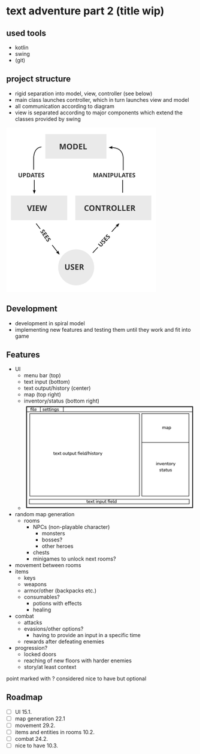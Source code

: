 # text adventure part 2 (title wip)

## used tools

- kotlin
- swing
- (git)

## project structure

- rigid separation into model, view, controller (see below)
- main class launches controller, which in turn launches view and model
- all communication according to diagram
- view is separated according to major components which extend the classes provided by swing

<img src="res/mvc.png" alt="model-view-controller concept" width="400">

## Development

- development in spiral model
- implementing new features and testing them until they work and fit into game

## Features

- UI
    - menu bar (top)
    - text input (bottom)
    - text output/history (center)
    - map (top right)
    - inventory/status (bottom right)
    - <img src="res/UI.png" alt="ui-sketch" width="500">
- random map generation
    - rooms
        - NPCs (non-playable character)
            - monsters
            - bosses?
            - other heroes
        - chests
        - minigames to unlock next rooms?
- movement between rooms
- items
    - keys
    - weapons
    - armor/other (backpacks etc.)
    - consumables?
        - potions with effects
        - healing
- combat
    - attacks
    - evasions/other options?
        - having to provide an input in a specific time
    - rewards after defeating enemies
- progression?
    - locked doors
    - reaching of new floors with harder enemies
    - story/at least context

point marked with ? considered nice to have but optional

## Roadmap

- [ ] UI 15.1.
- [ ] map generation 22.1
- [ ] movement 29.2.
- [ ] items and entities in rooms 10.2.
- [ ] combat 24.2.
- [ ] nice to have 10.3.
